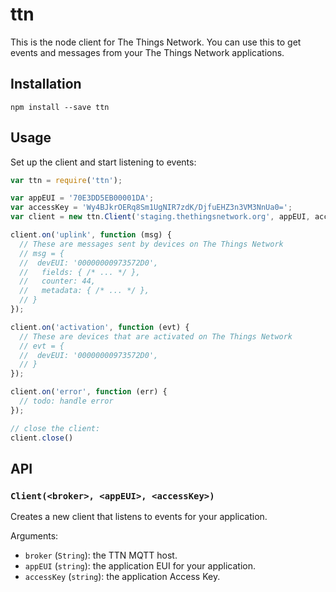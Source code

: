 # ttn

This is the node client for The Things Network.
You can use this to get events and messages from your The Things
Network applications.

## Installation

```
npm install --save ttn
```

## Usage

Set up the client and start listening to events:

```js
var ttn = require('ttn');

var appEUI = '70E3DD5EB00001DA';
var accessKey = 'Wy4BJkrOERq8Sm1UgNIR7zdK/DjfuEHZ3n3VM3NnUa0=';
var client = new ttn.Client('staging.thethingsnetwork.org', appEUI, accessKey);

client.on('uplink', function (msg) {
  // These are messages sent by devices on The Things Network
  // msg = {
  //  devEUI: '00000000973572D0',
  //   fields: { /* ... */ },
  //   counter: 44,
  //   metadata: { /* ... */ },
  // }
});

client.on('activation', function (evt) {
  // These are devices that are activated on The Things Network
  // evt = {
  //  devEUI: '00000000973572D0',
  // }
});

client.on('error', function (err) {
  // todo: handle error
});

// close the client:
client.close()
```


## API

### `Client(<broker>, <appEUI>, <accessKey>)`

Creates a new client that listens to events for your application.

Arguments:
- `broker` (`String`): the TTN MQTT host.
- `appEUI` (`string`): the application EUI for your application.
- `accessKey` (`string`): the application Access Key.

